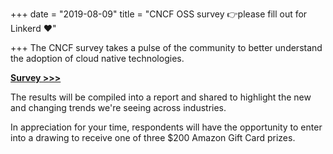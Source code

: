 +++
date = "2019-08-09"
title = "CNCF OSS survey 👉please fill out for Linkerd ❤️"

+++
The CNCF survey takes a pulse of the community to better understand the adoption of cloud native technologies.

[**Survey >>>**](https://www.surveymonkey.com/r/cloudnativesurvey2019)

The results will be compiled into a report and shared to highlight the new and changing trends we're seeing across industries.

In appreciation for your time, respondents will have the opportunity to enter into a drawing to receive one of three $200 Amazon Gift Card prizes.
